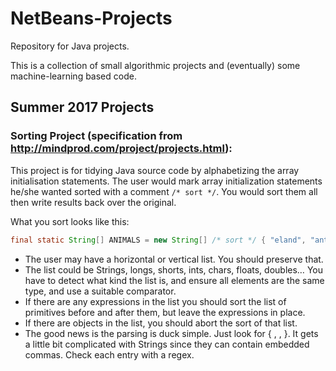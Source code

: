 # NetBeans-Projects
Repository for Java projects. 

This is a collection of small algorithmic projects and (eventually) some machine-learning based code.

## Summer 2017 Projects

### Sorting Project (specification from http://mindprod.com/project/projects.html):
This project is for tidying Java source code by alphabetizing the array initialisation statements. The user would mark array initialization statements he/she wanted sorted with a comment `/* sort */`. You would sort them all then write results back over the original.

What you sort looks like this:
```java
final static String[] ANIMALS = new String[] /* sort */ { "eland", "antelope", "hippopotamus”};
```

* The user may have a horizontal or vertical list. You should preserve that.
* The list could be Strings, longs, shorts, ints, chars, floats, doubles… You have to detect what kind the list is, and ensure all elements are the same type, and use a suitable comparator.
* If there are any expressions in the list you should sort the list of primitives before and after them, but leave the expressions in place.
* If there are objects in the list, you should abort the sort of that list.
* The good news is the parsing is duck simple. Just look for { , , }. It gets a little bit complicated with Strings since they can contain embedded commas. Check each entry with a regex.
